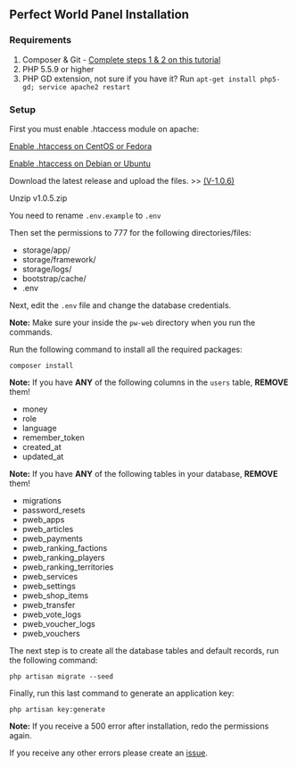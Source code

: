 ## Perfect World Panel Installation

### Requirements
1. Composer & Git - [Complete steps 1 & 2 on this tutorial](https://www.digitalocean.com/community/tutorials/how-to-install-and-use-composer-on-ubuntu-14-04)
2. PHP 5.5.9 or higher
3. PHP GD extension, not sure if you have it? Run ````apt-get install php5-gd; service apache2 restart````

### Setup

First you must enable .htaccess module on apache:

[Enable .htaccess on CentOS or Fedora](https://github.com/TuanAmon404/pw-panel/wiki/Enable-.htaccess-on-CentOS-or-Fedora)

[Enable .htaccess on Debian or Ubuntu](https://github.com/TuanAmon404/pw-panel/wiki/Enable-.htaccess-on-Debian-or-Ubuntu)

Download the latest release and upload the files. >> [(V-1.0.6)](https://github.com/TuanAmon404/pw-panel/releases/tag/v1.0.6)

Unzip v1.0.5.zip

You need to rename `.env.example` to `.env`

Then set the permissions to 777 for the following directories/files:

- storage/app/
- storage/framework/
- storage/logs/
- bootstrap/cache/
- .env

Next, edit the `.env` file and change the database credentials.

**Note:** Make sure your inside the `pw-web` directory when you run the commands.

Run the following command to install all the required packages:
````
composer install
````

**Note:** If you have **ANY** of the following columns in the `users` table, **REMOVE** them!
- money
- role
- language
- remember_token
- created_at
- updated_at

**Note:** If you have **ANY** of the following tables in your database, **REMOVE** them!
- migrations
- password_resets
- pweb_apps
- pweb_articles
- pweb_payments
- pweb_ranking_factions
- pweb_ranking_players
- pweb_ranking_territories
- pweb_services
- pweb_settings
- pweb_shop_items
- pweb_transfer
- pweb_vote_logs
- pweb_voucher_logs
- pweb_vouchers

The next step is to create all the database tables and default records, run the following command:
````
php artisan migrate --seed
````

Finally, run this last command to generate an application key:
````
php artisan key:generate
````

**Note:** If you receive a 500 error after installation, redo the permissions again.

If you receive any other errors please create an [issue](https://github.com/TuanAmon404/pw-panel/issues).
